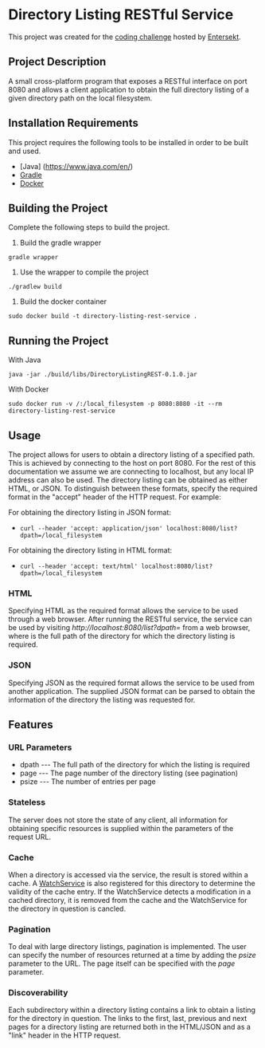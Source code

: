 # Directory Listing RESTful Service #

This project was created for the [coding challenge](https://github.com/entersekt/compsci_open-day_challenge_2017) hosted by [Entersekt](https://www.entersekt.com/).

## Project Description ##
A small cross-platform program that exposes a RESTful interface on port 8080 and allows a client application to obtain the full directory listing of a given directory path on the local filesystem.

## Installation Requirements ##
This project requires the following tools to be installed in order to be built and used.

* [Java] (https://www.java.com/en/)
* [Gradle](https://gradle.org/)
* [Docker](https://www.docker.com/)

## Building the Project ##
Complete the following steps to build the project.

1. Build the gradle wrapper

`gradle wrapper`

1. Use the wrapper to compile the project

`./gradlew build`

1. Build the docker container

`sudo docker build -t directory-listing-rest-service .`

## Running the Project ##
With Java

`java -jar ./build/libs/DirectoryListingREST-0.1.0.jar`

With Docker

`sudo docker run -v /:/local_filesystem -p 8080:8080 -it --rm directory-listing-rest-service`

## Usage ##
The project allows for users to obtain a directory listing of a specified path.
This is achieved by connecting to the host on port 8080.
For the rest of this documentation we assume we are connecting to localhost, but any local IP address can also be used.
The directory listing can be obtained as either HTML, or JSON.
To distinguish between these formats, specify the required format in the "accept" header of the HTTP request.
For example:

For obtaining the directory listing in JSON format:

* `curl --header 'accept: application/json' localhost:8080/list?dpath=/local_filesystem`

For obtaining the directory listing in HTML format:

* `curl --header 'accept: text/html' localhost:8080/list?dpath=/local_filesystem`

### HTML ###
Specifying HTML as the required format allows the service to be used through a web browser.
After running the RESTful service, the service can be used by visiting *http://localhost:8080/list?dpath=<path>* from a web browser, where <path> is the full path of the directory for which the directory listing is required. 
 
### JSON ###
Specifying JSON as the required format allows the service to be used from another application.
The supplied JSON format can be parsed to obtain the information of the directory the listing was requested for. 

## Features ##

### URL Parameters ###

* dpath --- The full path of the directory for which the listing is required
* page --- The page number of the directory listing (see pagination)
* psize --- The number of entries per page

### Stateless ###
The server does not store the state of any client, all information for obtaining specific resources is supplied within the parameters of the request URL.

### Cache ###
When a directory is accessed via the service, the result is stored within a cache.
A [WatchService](https://docs.oracle.com/javase/7/docs/api/java/nio/file/WatchService.html) is also registered for this directory to determine the validity of the cache entry.
If the WatchService detects a modification in a cached directory, it is removed from the cache and the WatchService for the directory in question is cancled.

### Pagination ###
To deal with large directory listings, pagination is implemented.
The user can specify the number of resources returned at a time by adding the *psize* parameter to the URL.
The page itself can be specified with the *page* parameter.

### Discoverability ###
Each subdirectory within a directory listing contains a link to obtain a listing for the directory in question.
The links to the first, last, previous and next pages for a directory listing are returned both in the HTML/JSON and as a "link" header in the HTTP request.
